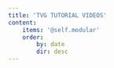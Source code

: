 ```yaml
---
title: 'TVG TUTORIAL VIDEOS'
content:
    items: '@self.modular'
    order:
        by: date
        dir: desc
---
```


			
			